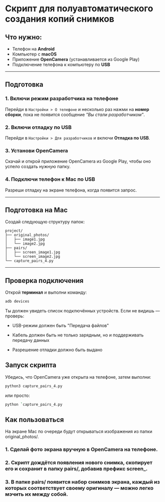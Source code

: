 # Скрипт для полуавтоматического создания копий снимков

## Что нужно:
- Телефон на **Android**
- Компьютер с **macOS**
- Приложение **OpenCamera** (устанавливается из Google Play)
- Подключение телефона к компьютеру по **USB**

---

## Подготовка

### 1. Включи режим разработчика на телефоне
Перейди в `Настройки > О телефоне` и несколько раз нажми на **номер сборки**, пока не появится сообщение _"Вы стали разработчиком"_.

### 2. Включи отладку по USB
Перейди в `Настройки > Для разработчиков` и включи **Отладка по USB**.

### 3. Установи OpenCamera
Скачай и открой приложение OpenCamera из Google Play, чтобы оно успело создать нужную папку.

### 4. Подключи телефон к Mac по USB
Разреши отладку на экране телефона, когда появится запрос.

---

## Подготовка на Mac

Создай следующую структуру папок:

```
project/
├── original_photos/
│   ├── image1.jpg
│   └── image2.jpg
├── pairs/
│   ├── screen_image1.jpg
│   └── screen_image2.jpg
└── capture_pairs_4.py
```

---

## Проверка подключения

Открой **терминал** и выполни команду:

```bash
adb devices
```

Ты должен увидеть список подключённых устройств.
Если не видишь — проверь:

- USB-режим должен быть "Передача файлов"

- Кабель должен быть не только зарядным, но и поддерживать передачу данных

- Разрешение отладки должно быть выдано

## Запуск скрипта

Убедись, что OpenCamera уже открыта на телефоне, затем выполни:

```bash
python3 capture_pairs_4.py
```
или просто:

```bash
python `capture_pairs_4.py
```
## Как пользоваться
На экране Mac по очереди будут открываться изображения из папки original_photos/.

### 1. Сделай фото экрана вручную в OpenCamera на телефоне.

### 2. Скрипт дождётся появления нового снимка, скопирует его и сохранит в папку pairs/, добавив префикс screen_.

### 3. В папке pairs/ появится набор снимков экрана, каждый из которых соответствует своему оригиналу — можно легко мэчить их между собой.
